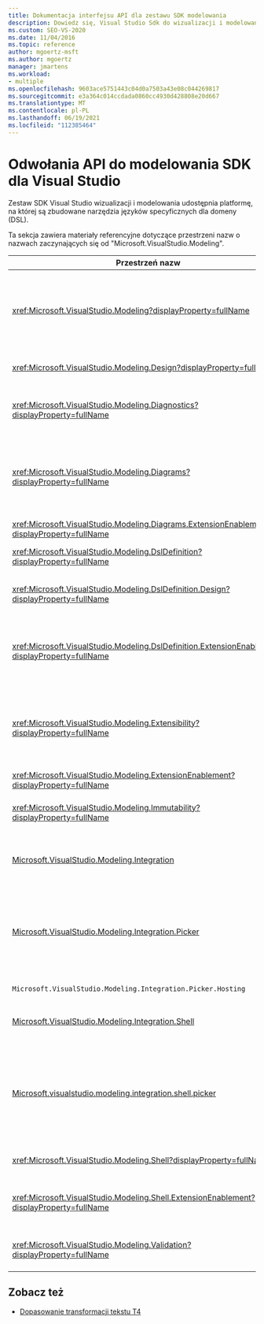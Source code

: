 ```yaml
---
title: Dokumentacja interfejsu API dla zestawu SDK modelowania
description: Dowiedz się, Visual Studio Sdk do wizualizacji i modelowania udostępnia platformę, na której są zbudowane narzędzia języków specyficznych dla domeny (DSL).
ms.custom: SEO-VS-2020
ms.date: 11/04/2016
ms.topic: reference
author: mgoertz-msft
ms.author: mgoertz
manager: jmartens
ms.workload:
- multiple
ms.openlocfilehash: 9603ace5751443c04d0a7503a43e08c044269817
ms.sourcegitcommit: e3a364c014ccdada0860cc4930d428808e20d667
ms.translationtype: MT
ms.contentlocale: pl-PL
ms.lasthandoff: 06/19/2021
ms.locfileid: "112385464"
---
```

# <a name="api-reference-for-modeling-sdk-for-visual-studio"></a>Odwołania API do modelowania SDK dla Visual Studio

Zestaw SDK Visual Studio wizualizacji i modelowania udostępnia platformę, na której są zbudowane narzędzia języków specyficznych dla domeny (DSL).

Ta sekcja zawiera materiały referencyjne dotyczące przestrzeni nazw o nazwach zaczynających się od "Microsoft.VisualStudio.Modeling".

|Przestrzeń nazw|Zawartość|
|-|-|
|<xref:Microsoft.VisualStudio.Modeling?displayProperty=fullName>|Klasy, takie jak ModelElement, który jest klasą bazową wszystkich klas domen, które definiujesz w DSL.|
|<xref:Microsoft.VisualStudio.Modeling.Design?displayProperty=fullName>|Klasy, które stanowią część definicji DSL.|
|<xref:Microsoft.VisualStudio.Modeling.Diagnostics?displayProperty=fullName>|Model Store Viewer i narzędzia do pomiaru wydajności.|
|<xref:Microsoft.VisualStudio.Modeling.Diagrams?displayProperty=fullName>|Klasy, takie jak ShapeElement, która jest klasą bazową wszystkich kształtów, które definiujesz w DSL.|
|<xref:Microsoft.VisualStudio.Modeling.Diagrams.ExtensionEnablement?displayProperty=fullName>|Metody Gest i Wybór.|
|<xref:Microsoft.VisualStudio.Modeling.DslDefinition?displayProperty=fullName>|Interfejs API projektanta definicji DSL.|
|<xref:Microsoft.VisualStudio.Modeling.DslDefinition.Design?displayProperty=fullName>|Klasy wewnętrzne projektanta definicji DSL.|
|<xref:Microsoft.VisualStudio.Modeling.DslDefinition.ExtensionEnablement?displayProperty=fullName>|Atrybuty, które umożliwiają rozszerzenie projektanta DSL za pomocą poleceń, gestów i walidacji.|
|<xref:Microsoft.VisualStudio.Modeling.Extensibility?displayProperty=fullName>|Metody rozszerzeń dla elementu ModelElement, które implementują rozszerzalność DSL.|
|<xref:Microsoft.VisualStudio.Modeling.ExtensionEnablement?displayProperty=fullName>|Atrybuty rozszerzalności|
|<xref:Microsoft.VisualStudio.Modeling.Immutability?displayProperty=fullName>|Umożliwia tworzenie części modelu tylko do odczytu.|
|[Microsoft.VisualStudio.Modeling.Integration](/previous-versions/ee904412(v=vs.140))|Interfejs API Modelbus, który pomaga integrować różne modele.|
|[Microsoft.VisualStudio.Modeling.Integration.Picker](/previous-versions/ee904394(v=vs.140))|Okno dialogowe, które umożliwia użytkownikom przechodzenie do modeli i elementów w celu utworzenia odwołań Modelbus.|
|`Microsoft.VisualStudio.Modeling.Integration.Picker.Hosting`|Usługa s wyboru.|
|[Microsoft.VisualStudio.Modeling.Integration.Shell](/previous-versions/ee869435(v=vs.140))|Modelbus adapter framework for Visual Studio.|
|[Microsoft.visualstudio.modeling.integration.shell.picker](/previous-versions/ee886769(v=vs.140))|Okno dialogowe S wyboru, które umożliwia użytkownikom przechodzenie do modeli i elementów w celu utworzenia odwołań Modelbus.|
|<xref:Microsoft.VisualStudio.Modeling.Shell?displayProperty=fullName>|Interfejs między językami DSL i Visual Studio.|
|<xref:Microsoft.VisualStudio.Modeling.Shell.ExtensionEnablement?displayProperty=fullName>|Umożliwia definiowanie poleceń menu skrótów (kontekstowych).|
|<xref:Microsoft.VisualStudio.Modeling.Validation?displayProperty=fullName>|Umożliwia zdefiniowanie ograniczeń walidacji.|

## <a name="see-also"></a>Zobacz też

- [Dopasowanie transformacji tekstu T4](../modeling/customizing-t4-text-transformation.md)
